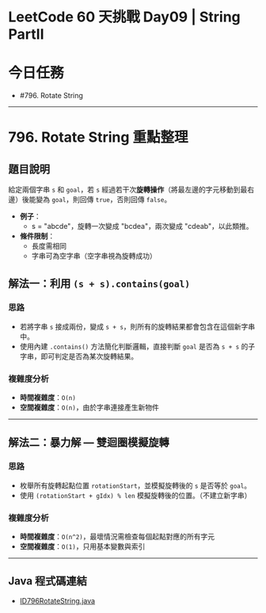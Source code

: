 # LeetCode 60 天挑戰 Day09 | String PartII

# 今日任務

- #796. Rotate String

---

# 796. Rotate String 重點整理

## 題目說明

給定兩個字串 `s` 和 `goal`，若 `s` 經過若干次**旋轉操作**（將最左邊的字元移動到最右邊）後能變為 `goal`，則回傳 `true`，否則回傳 `false`。

- **例子**：
  - s = "abcde"，旋轉一次變成 "bcdea"，兩次變成 "cdeab"，以此類推。
- **條件限制**：
  - 長度需相同
  - 字串可為空字串（空字串視為旋轉成功）

## 解法一：利用 `(s + s).contains(goal)`

### 思路

- 若將字串 `s` 接成兩份，變成 `s + s`，則所有的旋轉結果都會包含在這個新字串中。
- 使用內建 `.contains()` 方法簡化判斷邏輯，直接判斷 `goal` 是否為 `s + s` 的子字串，即可判定是否為某次旋轉結果。

### 複雜度分析

- **時間複雜度**：`O(n)`
- **空間複雜度**：`O(n)`，由於字串連接產生新物件

---

## 解法二：暴力解 — 雙迴圈模擬旋轉

### 思路

- 枚舉所有旋轉起點位置 `rotationStart`，並模擬旋轉後的 `s` 是否等於 `goal`。
- 使用 `(rotationStart + gIdx) % len` 模擬旋轉後的位置。（不建立新字串）

### 複雜度分析

- **時間複雜度**：`O(n^2)`，最壞情況需檢查每個起點對應的所有字元
- **空間複雜度**：`O(1)`，只用基本變數與索引

---

## Java 程式碼連結
- [ID796RotateString.java](../../src/main/java/io/github/monty/leetcode/string/ID796RotateString.java)